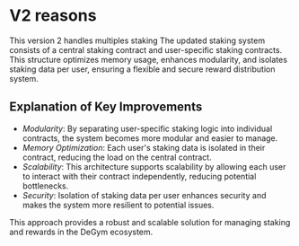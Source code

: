 # V2 reasons

This version 2 handles multiples staking
The updated staking system consists of a central staking contract and user-specific staking contracts. This structure optimizes memory usage, enhances modularity, and isolates staking data per user, ensuring a flexible and secure reward distribution system.

## Explanation of Key Improvements

* *Modularity*: By separating user-specific staking logic into individual contracts, the system becomes more modular and easier to manage.
* *Memory Optimization*: Each user's staking data is isolated in their contract, reducing the load on the central contract.
* *Scalability*: This architecture supports scalability by allowing each user to interact with their contract independently, reducing potential bottlenecks.
* *Security*: Isolation of staking data per user enhances security and makes the system more resilient to potential issues.

This approach provides a robust and scalable solution for managing staking and rewards in the DeGym ecosystem.